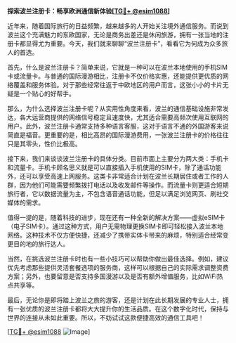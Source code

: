 **探索波兰注册卡：畅享欧洲通信新体验[[TG💪+ @esim1088](https://t.me/s/esim1088)]**

近年来，随着国际旅行的日益频繁，越来越多的人开始关注境外通信服务。而说到波兰这个充满魅力的东欧国家，无论是商务出差还是休闲旅游，拥有一张当地的注册卡都显得尤为重要。今天，我们就来聊聊“波兰注册卡”，看看它为何成为众多旅人的首选。

首先，什么是波兰注册卡？简单来说，它就是一种可以在波兰本地使用的手机SIM卡或流量卡。与普通的国际漫游相比，注册卡不仅价格实惠，还能提供更优质的网络覆盖和服务体验。对于那些经常往返于中欧地区的用户而言，这张小小的卡片无疑是一个贴心的好帮手。

那么，为什么选择波兰注册卡呢？从实用性角度来看，波兰的通信基础设施非常发达，各大运营商提供的网络信号稳定且速度快，尤其适合需要高频次使用互联网的用户。此外，波兰注册卡通常支持多种语言客服，这对于语言不通的外国游客来说简直是福音。更重要的是，相比高昂的国际漫游费用，一张波兰注册卡的价格往往只是其零头，性价比极高。

接下来，我们来谈谈波兰注册卡的具体分类。目前市面上主要分为两大类：手机卡和流量卡。手机卡顾名思义就是可以直接插入手机使用的SIM卡，除了通话功能外，还可以享受高速上网服务。这类卡非常适合计划在波兰长期居住或者工作的人群，因为他们可能需要频繁拨打电话以及收发邮件等操作。而流量卡则更适合短期旅行者，它以数据流量为主，不包含语音通话功能，但足以满足浏览网页、刷社交媒体的需求。

值得一提的是，随着科技的进步，现在还有一种全新的解决方案——虚拟eSIM卡（电子SIM卡）。通过这种方式，用户无需物理更换SIM卡即可轻松接入波兰本地网络。这种技术不仅方便快捷，还减少了携带实体卡带来的麻烦，特别适合经常变更目的地的旅行达人。

当然，在挑选波兰注册卡时也有一些小技巧可以帮助你做出最佳选择。例如，建议优先考虑那些提供灵活套餐选项的服务商，这样可以根据自己的实际需求调整资费方案；另外，也要留意是否支持多国漫游以及是否有额外增值服务，比如WiFi热点共享等。

最后，无论你是即将踏上波兰之旅的游客，还是计划在此长期发展的专业人士，拥有一张优质的波兰注册卡都将大大提升你的生活品质。在这个数字化时代，保持与世界的连接从未如此重要。所以，不妨试试这款便捷高效的通信工具吧！

[[TG💪+ @esim1088](https://t.me/s/esim1088) ![Image](https://i.postimg.cc/4NQfJmqS/Snipaste-2025-05-13-00-14-12.png)]